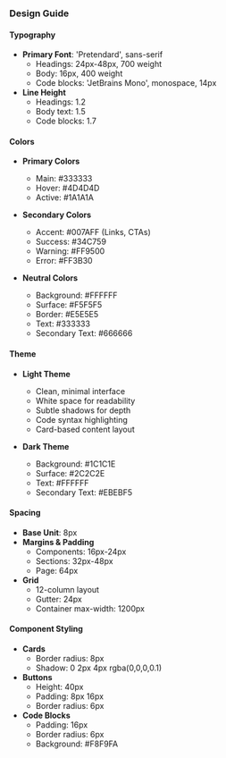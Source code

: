 
### Design Guide

#### Typography
- **Primary Font**: 'Pretendard', sans-serif
  - Headings: 24px-48px, 700 weight
  - Body: 16px, 400 weight
  - Code blocks: 'JetBrains Mono', monospace, 14px
- **Line Height**
  - Headings: 1.2
  - Body text: 1.5
  - Code blocks: 1.7

#### Colors
- **Primary Colors**
  - Main: #333333
  - Hover: #4D4D4D
  - Active: #1A1A1A
  
- **Secondary Colors**
  - Accent: #007AFF (Links, CTAs)
  - Success: #34C759
  - Warning: #FF9500
  - Error: #FF3B30

- **Neutral Colors**
  - Background: #FFFFFF
  - Surface: #F5F5F5
  - Border: #E5E5E5
  - Text: #333333
  - Secondary Text: #666666

#### Theme
- **Light Theme**
  - Clean, minimal interface
  - White space for readability
  - Subtle shadows for depth
  - Code syntax highlighting
  - Card-based content layout

- **Dark Theme**
  - Background: #1C1C1E
  - Surface: #2C2C2E
  - Text: #FFFFFF
  - Secondary Text: #EBEBF5

#### Spacing
- **Base Unit**: 8px
- **Margins & Padding**
  - Components: 16px-24px
  - Sections: 32px-48px
  - Page: 64px
- **Grid**
  - 12-column layout
  - Gutter: 24px
  - Container max-width: 1200px

#### Component Styling
- **Cards**
  - Border radius: 8px
  - Shadow: 0 2px 4px rgba(0,0,0,0.1)
- **Buttons**
  - Height: 40px
  - Padding: 8px 16px
  - Border radius: 6px
- **Code Blocks**
  - Padding: 16px
  - Border radius: 6px
  - Background: #F8F9FA
